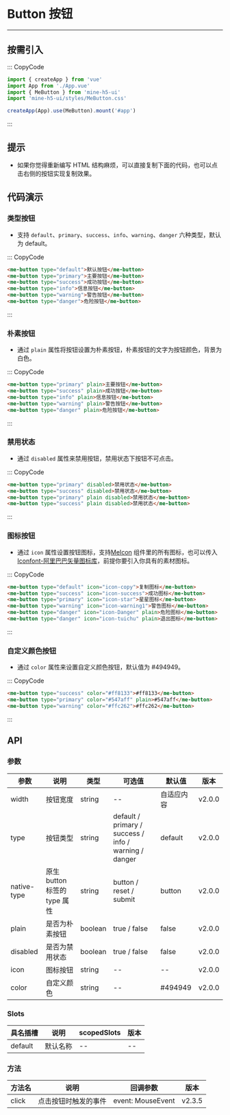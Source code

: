 # Button 按钮

---

## 按需引入

::: CopyCode

```ts
import { createApp } from 'vue'
import App from './App.vue'
import { MeButton } from 'mine-h5-ui'
import 'mine-h5-ui/styles/MeButton.css'

createApp(App).use(MeButton).mount('#app')
```

:::

## 提示

- 如果你觉得重新编写 HTML 结构麻烦，可以直接复制下面的代码，也可以点击右侧的按钮实现复制效果。

## 代码演示

### 类型按钮

- 支持 `default`、`primary`、`success`、`info`、`warning`、`danger` 六种类型，默认为 default。

::: CopyCode

```html
<me-button type="default">默认按钮</me-button>
<me-button type="primary">主要按钮</me-button>
<me-button type="success">成功按钮</me-button>
<me-button type="info">信息按钮</me-button>
<me-button type="warning">警告按钮</me-button>
<me-button type="danger">危险按钮</me-button>
```

:::

### 朴素按钮

- 通过 `plain` 属性将按钮设置为朴素按钮，朴素按钮的文字为按钮颜色，背景为白色。

::: CopyCode

```html
<me-button type="primary" plain>主要按钮</me-button>
<me-button type="success" plain>成功按钮</me-button>
<me-button type="info" plain>信息按钮</me-button>
<me-button type="warning" plain>警告按钮</me-button>
<me-button type="danger" plain>危险按钮</me-button>
```

:::

### 禁用状态

- 通过 `disabled` 属性来禁用按钮，禁用状态下按钮不可点击。

::: CopyCode

```html
<me-button type="primary" disabled>禁用状态</me-button>
<me-button type="success" disabled>禁用状态</me-button>
<me-button type="primary" plain disabled>禁用状态</me-button>
<me-button type="success" plain disabled>禁用状态</me-button>
```

:::

### 图标按钮

- 通过 `icon` 属性设置按钮图标，支持[MeIcon](/v2/doc/icon) 组件里的所有图标，也可以传入[Iconfont-阿里巴巴矢量图标库](https://www.iconfont.cn/)，前提你要引入你具有的素材图标。

::: CopyCode

```html
<me-button type="default" icon="icon-copy">复制图标</me-button>
<me-button type="success" icon="icon-success">成功图标</me-button>
<me-button type="primary" icon="icon-star">星星图标</me-button>
<me-button type="warning" icon="icon-warning1">警告图标</me-button>
<me-button type="danger" icon="icon-Danger" plain>危险图标</me-button>
<me-button type="danger" icon="icon-tuichu" plain>退出图标</me-button>
```

:::

### 自定义颜色按钮

- 通过 `color` 属性来设置自定义颜色按钮，默认值为 #494949。

::: CopyCode

```html
<me-button type="success" color="#ff8133">#ff8133</me-button>
<me-button type="primary" color="#547aff" plain>#547aff</me-button>
<me-button type="warning" color="#ffc262">#ffc262</me-button>
```

:::

## API

### 参数

| 参数        | 说明                         | 类型    | 可选值                                                | 默认值     | 版本   |
| ----------- | ---------------------------- | ------- | ----------------------------------------------------- | ---------- | ------ |
| width       | 按钮宽度                     | string  | --                                                    | 自适应内容 | v2.0.0 |
| type        | 按钮类型                     | string  | default / primary / success / info / warning / danger | default    | v2.0.0 |
| native-type | 原生 button 标签的 type 属性 | string  | button / reset / submit                               | button     | v2.0.0 |
| plain       | 是否为朴素按钮               | boolean | true / false                                          | false      | v2.0.0 |
| disabled    | 是否为禁用状态               | boolean | true / false                                          | false      | v2.0.0 |
| icon        | 图标按钮                     | string  | --                                                    | --         | v2.0.0 |
| color       | 自定义颜色                   | string  | --                                                    | #494949    | v2.0.0 |

### Slots

| 具名插槽 | 说明     | scopedSlots | 版本 |
| -------- | -------- | ----------- | ---- |
| default  | 默认名称 | --          | --   |

### 方法

| 方法名 | 说明                 | 回调参数          | 版本   |
| ------ | -------------------- | ----------------- | ------ |
| click  | 点击按钮时触发的事件 | event: MouseEvent | v2.3.5 |
